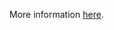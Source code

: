 More information [here](https://docs.bridgecrew.io/docs/ensure-aws-batch-job-is-not-defined-as-a-privileged-container).
